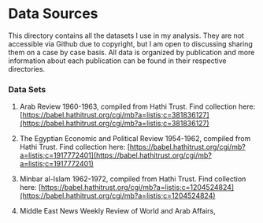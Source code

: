 # Data Sources
This directory contains all the datasets I use in my analysis. They are not accessible via Github due to copyright, but I am open to discussing sharing them on a case by case basis. All data is organized by publication and more information about each publication can be found in their respective directories.

### Data Sets


1. Arab Review 1960-1963, compiled from Hathi Trust. Find collection here: [https://babel.hathitrust.org/cgi/mb?a=listis;c=381836127](https://babel.hathitrust.org/cgi/mb?a=listis;c=381836127)

1. The Egyptian Economic and Political Review 1954-1962, compiled from Hathi Trust. Find collection here: [https://babel.hathitrust.org/cgi/mb?a=listis;c=1917772401](https://babel.hathitrust.org/cgi/mb?a=listis;c=1917772401)

1. Minbar al-Islam 1962-1972, compiled from Hathi Trust. Find collection here: [https://babel.hathitrust.org/cgi/mb?a=listis;c=1204524824](https://babel.hathitrust.org/cgi/mb?a=listis;c=1204524824)

1. Middle East News Weekly Review of World and Arab Affairs,